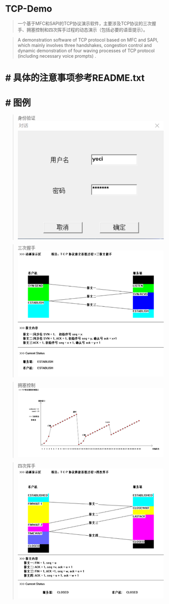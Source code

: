 # TCP-Demo
>一个基于MFC和SAPI的TCP协议演示软件，主要涉及TCP协议的三次握手、拥塞控制和四次挥手过程的动态演示（包括必要的语音提示）。

>A demonstration software of TCP protocol based on MFC and SAPI, which mainly involves three handshakes, congestion control and dynamic demonstration of four waving processes of TCP protocol (including necessary voice prompts) .


# # 具体的注意事项参考README.txt

# # 图例

>身份验证
![登陆](https://github.com/yocichenyx/TCP-Demo/blob/master/登陆.png)

>三次握手
![三次握手](https://github.com/yocichenyx/TCP-Demo/blob/master/三次握手.png)

>拥塞控制
![拥塞控制](https://github.com/yocichenyx/TCP-Demo/blob/master/拥塞控制.png)

>四次挥手
![四次挥手](https://github.com/yocichenyx/TCP-Demo/blob/master/四次挥手.png)
